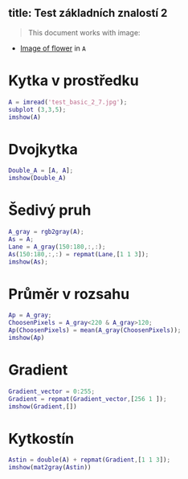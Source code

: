 title: Test základních znalostí 2
--- 
>This document works with image: 

* [Image of flower](media/test_basic_2_7) in `A` 

# Kytka v prostředku
 ``` matlab
 A = imread('test_basic_2_7.jpg');
 subplot (3,3,5); 
 imshow(A)
 ```
# Dvojkytka
 ``` matlab
Double_A = [A, A];
imshow(Double_A)
 ```
# Šedivý pruh
 ``` matlab
A_gray = rgb2gray(A);
As = A;
Lane = A_gray(150:180,:,:);
As(150:180,:,:) = repmat(Lane,[1 1 3]);
imshow(As);
 ```
# Průměr v rozsahu
 ``` matlab
Ap = A_gray;
ChoosenPixels = A_gray<220 & A_gray>120;
Ap(ChoosenPixels) = mean(A_gray(ChoosenPixels));
imshow(Ap)
 ```
# Gradient
 ``` matlab
Gradient_vector = 0:255;
Gradient = repmat(Gradient_vector,[256 1 ]);
imshow(Gradient,[])
 ```
# Kytkostín
 ``` matlab
Astin = double(A) + repmat(Gradient,[1 1 3]);
imshow(mat2gray(Astin))
 ```



